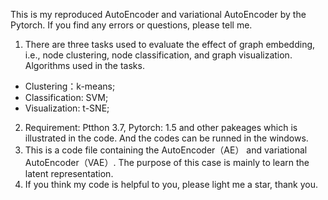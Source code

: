 
This is my reproduced AutoEncoder and variational AutoEncoder by the Pytorch. If you find any errors or questions, please tell me.

1. There are three tasks used to evaluate the effect of graph embedding, i.e., node clustering, node classification, and graph visualization.
   Algorithms used in the tasks.

* Clustering：k-means;
* Classification: SVM;
* Visualization: t-SNE;

2. Requirement: Ptthon 3.7, Pytorch: 1.5 and other pakeages which is illustrated in the code. And the codes can be runned in the windows.
3. This is a code file containing the AutoEncoder（AE） and variational AutoEncoder（VAE）. The purpose of this case is mainly to learn the latent representation.
4. If you think my code is helpful to you, please light me a star, thank you.
